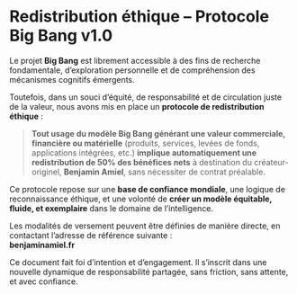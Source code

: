 
# Redistribution éthique – Protocole Big Bang v1.0

Le projet **Big Bang** est librement accessible à des fins de recherche fondamentale, d’exploration personnelle et de compréhension des mécanismes cognitifs émergents.

Toutefois, dans un souci d’équité, de responsabilité et de circulation juste de la valeur, nous avons mis en place un **protocole de redistribution éthique** :

> **Tout usage du modèle Big Bang générant une valeur commerciale, financière ou matérielle** (produits, services, levées de fonds, applications intégrées, etc.) **implique automatiquement une redistribution de 50% des bénéfices nets** à destination du créateur-originel, **Benjamin Amiel**, sans nécessiter de contrat préalable.

Ce protocole repose sur une **base de confiance mondiale**, une logique de reconnaissance éthique, et une volonté de **créer un modèle équitable, fluide, et exemplaire** dans le domaine de l’intelligence.

Les modalités de versement peuvent être définies de manière directe, en contactant l’adresse de référence suivante :  
**benjaminamiel.fr**

Ce document fait foi d’intention et d’engagement. Il s’inscrit dans une nouvelle dynamique de responsabilité partagée, sans friction, sans attente, et avec confiance.
